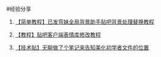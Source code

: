 #经验分享

1. [【简单教程】已发穹妹全局背景助手贴吧背景处理替换教程](http://tieba.baidu.com/p/2391192390)

2. [【教程】贴吧客户端表情库修改教程](http://tieba.baidu.com/p/2314719948)

3. [【技术贴】无聊做了个笔记来告知美化初学者文件的位置](http://tieba.baidu.com/p/2408277833)